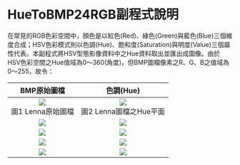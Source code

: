 # HueToBMP24RGB副程式說明
在常見的RGB色彩空間中，顏色是以紅色(Red)、綠色(Green)與藍色(Blue)三個維度合成；HSV色彩模式則以色調(Hue)、飽和度(Saturation)與明度(Value)三個屬性代表。本副程式將HSV型態影像資料中之Hue資料取出並匯出成圖像。由於HSV色彩空間之Hue值域為0～360(角度)，但BMP圖檔像素之R、G、B之值域為0～255，故令：

| BMP原始圖檔                         |    色調(Hue)                       |
| :------:                           |    :-----------:                   |
|![](https://i.imgur.com/KeLJ0s5.png)<br>圖1 Lenna原始圖檔|![](https://i.imgur.com/v74WQdp.png)<br>圖2 Lenna圖檔之Hue平面|
|![](https://i.imgur.com/ipTGuVe.jpg)|![](https://i.imgur.com/I7yhKpq.png)|
|![](https://i.imgur.com/0FY2YuQ.jpg)|![](https://i.imgur.com/ehMdgaF.png)|
|![](https://i.imgur.com/SbuZwBy.jpg)|![](https://i.imgur.com/vrhYNBF.jpg)|
|![](https://i.imgur.com/hbudyq9.jpg)|![](https://i.imgur.com/IXj0iTT.png)|

